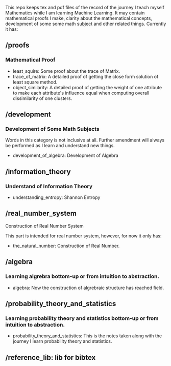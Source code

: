 This repo keeps tex and pdf files of the record of the journey I teach myself
Mathematics while I am learning Machine Learning. It may contain mathematical
proofs I make, clarity about the mathematical concepts, development of some
some math subject and other related things. Currently it has:

## /proofs

### Mathematical Proof

* least_squire:         Some proof about the trace of Matrix.
* trace_of_matrix:      A detailed proof of getting the close form solution of least square method.
* object_similarity:    A detailed proof of getting the weight of one attribute
  to make each attribute's influence equal when computing overall dissimilarity
  of one clusters.

## /development

### Development of Some Math Subjects

Words in this category is not inclusive at all. Further amendment will always
be performed as I learn and understand new things.

* development_of_algebra:               Development of Algebra

## /information_theory

### Understand of Information Theory

* understanding_entropy:    Shannon Entropy

## /real_number_system

Construction of Real Number System

This part is intended for real number system, however, for now it only has:

* the_natural_number: Construction of Real Number.

## /algebra

### Learning algrebra bottom-up or from intuition to abstraction.

* algebra:  Now the construction of algrebraic structure has reached field.

## /probability_theory_and_statistics

### Learning probability theory and statistics bottom-up or from intuition to abstraction.

* probability_theory_and_statistics: This is the notes taken along with the
  journey I learn probability theory and statistics.

## /reference_lib: lib for bibtex
